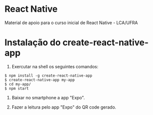 # React Native

Material de apoio para o curso inicial de React Native - LCA/UFRA

# Instalação do create-react-native-app

1. Exercutar na shell os seguintes comandos:
```shell
$ npm install -g create-react-native-app
$ create-react-native-app my-app
$ cd my-app/
$ npm start
```

1. Baixar no smartphone a app "Expo".

1. Fazer a leitura pelo app "Expo" do QR code gerado.
